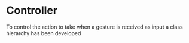 # Controller
To control the action to take when a gesture is received as input a class hierarchy has been developed
